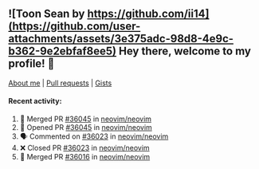 ## ![Toon Sean by https://github.com/ii14](https://github.com/user-attachments/assets/3e375adc-98d8-4e9c-b362-9e2ebfaf8ee5) Hey there, welcome to my profile! 👋

[About me](https://seandewar.github.io/)
 | [Pull requests](https://github.com/search?p=1&q=author%3Aseandewar+is%3Apr)
 | [Gists](https://gist.github.com/seandewar)

#### Recent activity:

<!--START_SECTION:activity-->
1. 🎉 Merged PR [#36045](https://github.com/neovim/neovim/pull/36045) in [neovim/neovim](https://github.com/neovim/neovim)
2. 💪 Opened PR [#36045](https://github.com/neovim/neovim/pull/36045) in [neovim/neovim](https://github.com/neovim/neovim)
3. 🗣 Commented on [#36023](https://github.com/neovim/neovim/pull/36023#issuecomment-3368284557) in [neovim/neovim](https://github.com/neovim/neovim)
4. ❌ Closed PR [#36023](https://github.com/neovim/neovim/pull/36023) in [neovim/neovim](https://github.com/neovim/neovim)
5. 🎉 Merged PR [#36016](https://github.com/neovim/neovim/pull/36016) in [neovim/neovim](https://github.com/neovim/neovim)
<!--END_SECTION:activity-->
